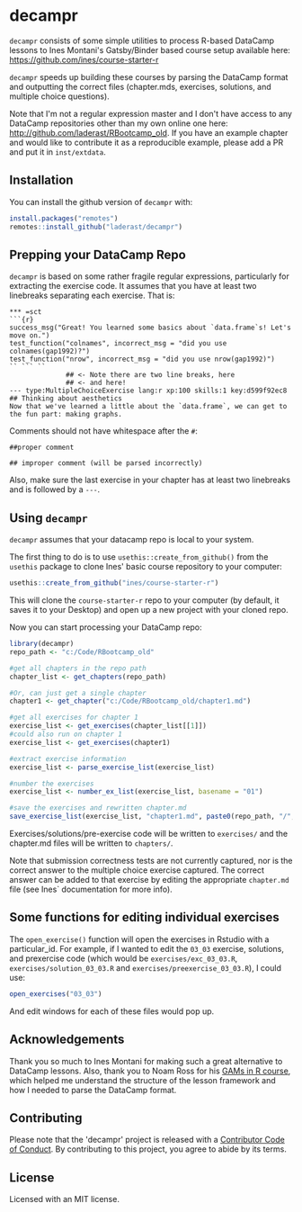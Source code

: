 # decampr

<!-- badges: start -->
<!-- badges: end -->

`decampr` consists of some simple utilities to process R-based DataCamp lessons to Ines Montani's Gatsby/Binder based course setup available here: https://github.com/ines/course-starter-r 

`decampr` speeds up building these courses by parsing the DataCamp format and outputting the correct files (chapter.mds, exercises, solutions, and multiple choice questions).   

Note that I'm not a regular expression master and I don't have access to any DataCamp repositories other than my own online one here: http://github.com/laderast/RBootcamp_old. If you have an example chapter and would like to contribute it as a reproducible example, please add a PR and put it in `inst/extdata`. 

## Installation

You can install the github version of `decampr` with:

``` r
install.packages("remotes")
remotes::install_github("laderast/decampr")
```

## Prepping your DataCamp Repo

`decampr` is based on some rather fragile regular expressions, particularly for extracting the exercise code. It assumes that you have at least two linebreaks separating each exercise. That is:

```
*** =sct
```{r}
success_msg("Great! You learned some basics about `data.frame`s! Let's move on.")
test_function("colnames", incorrect_msg = "did you use colnames(gap1992)?")
test_function("nrow", incorrect_msg = "did you use nrow(gap1992)")
`` ``` ``
              ## <- Note there are two line breaks, here
              ## <- and here!
--- type:MultipleChoiceExercise lang:r xp:100 skills:1 key:d599f92ec8
## Thinking about aesthetics
Now that we've learned a little about the `data.frame`, we can get to the fun part: making graphs.
```

Comments should not have whitespace after the `#`:

```
##proper comment

## improper comment (will be parsed incorrectly)
```

Also, make sure the last exercise in your chapter has at least two linebreaks and is followed by a `---`.

## Using `decampr`

`decampr` assumes that your datacamp repo is local to your system.

The first thing to do is to use `usethis::create_from_github()` from the `usethis` package to clone Ines' basic course repository to your computer:

```r
usethis::create_from_github("ines/course-starter-r")
```

This will clone the `course-starter-r` repo to your computer (by default, it saves it to your Desktop) and open up a new project with your cloned repo.

Now you can start processing your DataCamp repo:

``` r
library(decampr)
repo_path <- "c:/Code/RBootcamp_old"

#get all chapters in the repo path
chapter_list <- get_chapters(repo_path)

#Or, can just get a single chapter
chapter1 <- get_chapter("c:/Code/RBootcamp_old/chapter1.md")

#get all exercises for chapter 1
exercise_list <- get_exercises(chapter_list[[1]])
#could also run on chapter 1
exercise_list <- get_exercises(chapter1)

#extract exercise information
exercise_list <- parse_exercise_list(exercise_list)

#number the exercises
exercise_list <- number_ex_list(exercise_list, basename = "01")

#save the exercises and rewritten chapter.md
save_exercise_list(exercise_list, "chapter1.md", paste0(repo_path, "/", "chapter1.md"))
```

Exercises/solutions/pre-exercise code will be written to `exercises/` and the chapter.md files will be written to `chapters/`. 

Note that submission correctness tests are not currently captured, nor is the correct answer to the multiple choice exercise captured. The correct answer can be added to that exercise by editing the appropriate `chapter.md` file (see Ines` documentation for more info).

## Some functions for editing individual exercises

The `open_exercise()` function will open the exercises in Rstudio with a particular_id. For example, if I wanted to edit the `03_03` exercise, solutions, and prexercise code (which would be `exercises/exc_03_03.R`, `exercises/solution_03_03.R` and `exercises/preexercise_03_03.R`), I could use:

```r
open_exercises("03_03")
```

And edit windows for each of these files would pop up.

## Acknowledgements

Thank you so much to Ines Montani for making such a great alternative to DataCamp lessons. Also, thank you to Noam Ross for his [GAMs in R course](https://github.com/noamross/gams-in-r-course/), which helped me understand the structure of the lesson framework and how I needed to parse the DataCamp format.

## Contributing

Please note that the 'decampr' project is released with a [Contributor Code of Conduct](CODE_OF_CONDUCT.md). By contributing to this project, you agree to abide by its terms.

## License

Licensed with an MIT license.
